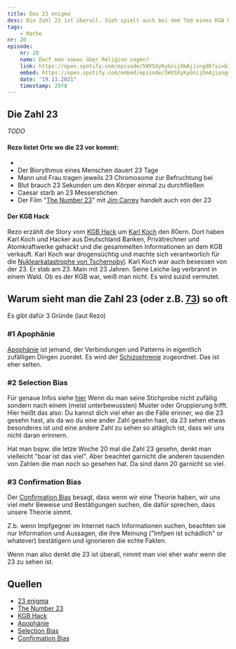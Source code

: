 ```yaml
---
title: Das 23 enigma
desc: Die Zahl 23 ist überall. Sieh spielt auch bei dem Tod eines KGB Hackers aus den 80ern eine Rolle. Außerdem die Gründe, warum man die 23 so oft sieht.
tags:
    - Mathe
nr: 20
episode:
    nr: 20
    name: Darf man sowas über Religion sagen?
    link: https://open.spotify.com/episode/5WVSXyKyGnijOmAjisngdK?si=b3a2d16c588d408d
    embed: https://open.spotify.com/embed/episode/5WVSXyKyGnijOmAjisngdK?utm_source=generator&theme=0&t=2978
    date: "19.11.2021"
    timestamp: 2978
---
```



## Die Zahl 23
*TODO*
#### Rezo listet Orte wo die 23 vor kommt:
- 
- Der Biorythmus eines Menschen dauert 23 Tage
- Mann und Frau tragen jeweils 23 Chromosome zur Befruchtung bei
- Blut brauch 23 Sekunden um den Körper einmal zu durchfließen
- Caesar starb an 23 Messerstichen 
- Der Film "[The Number 23](https://en.wikipedia.org/wiki/The_Number_23)" mit [Jim Carrey](https://en.wikipedia.org/wiki/Jim_Carrey) handelt auch von der 23

#### Der KGB Hack 
Rezo erzählt die Story vom [KGB Hack](https://de.wikipedia.org/wiki/KGB-Hack) um [Karl Koch](https://de.wikipedia.org/wiki/Karl_Koch_(Hacker)) den 80ern. Dort haben Karl Koch und Hacker aus Deutschland Banken, Privätrechner und Atomkraftwerke gehackt und die gesammelten Informationen an dem KGB verkauft. Karl Koch war drogensüchtig und machte sich verantworlich für die [Nuklearkatastrophe von Tschernobyl](https://de.wikipedia.org/wiki/Nuklearkatastrophe_von_Tschernobyl).
Karl Koch war auch besessen von der 23. Er stab am 23. Main mit 23 Jahren. Seine Leiche lag verbrannt in einem Wald. Ob es der KGB war, weiß man nicht. Es wird suizid vermutet. 

## Warum sieht man die Zahl 23 (oder z.B. [73](die_beste_zahl)) so oft

Es gibt dafür 3 Gründe (laut Rezo)

### #1 Apophänie
[Apophänie](https://de.wikipedia.org/wiki/Apoph%C3%A4nie) ist jemand, der Verbindungen und Patterns in eigentlich zufälligen Dingen zuordet. Es wird der [Schizophrenie](https://de.wikipedia.org/wiki/Schizophrenie) zugeordnet. Das ist eher selten.

### #2 Selection Bias
Für genaue Infos siehe [hier](https://en.wikipedia.org/wiki/Selection_bias)
Wenn du man seine Stichprobe nicht zufällig sondern nach einem (meist unterbewussten) Muster oder Gruppierung trifft.
Hier heißt das also: Du kannst dich viel eher an die Fälle erinner, wo die 23 gesehn hast, als da wo du eine ander Zahl gesehn hast, da 23 sehen etwas besonderes ist und eine andere Zahl zu sehen so altäglich ist, dass wir uns nicht daran erinnern.

Hat man bspw. die letze Woche 20 mal die Zahl 23 gesehn, denkt man vielleicht "boar ist das viel". Aber beachtet garnicht die anderen tausenden von Zahlen die man noch so gesehen hat. Da sind dann 20 garnicht so viel. 


### #3 Confirmation Bias
Der [Confirmation Bias](https://en.wikipedia.org/wiki/Confirmation_bias) besagt, dass wenn wir eine Theorie haben, wir uns viel mehr Beweise und Bestätigungen suchen, die dafür sprechen, dass unsere Theorie simmt.

Z.b. wenn Impfgegner im Internet nach Informationen suchen, beachten sie nur Information und Aussagen, die ihre Meinung ("Imfpen ist schädlich" or whatever) bestätigern und ignorieren die echte Fakten.


Wenn man also denkt die 23 ist überall, nimmt man viel eher wahr wenn die 23 zu sehen ist.


## Quellen
* [23 enigma](https://en.wikipedia.org/wiki/23_enigma)
* [The Number 23](https://en.wikipedia.org/wiki/The_Number_23)
* [KGB Hack](https://de.wikipedia.org/wiki/KGB-Hack)
* [Apophänie](https://de.wikipedia.org/wiki/Apoph%C3%A4nie)
* [Selection Bias](https://en.wikipedia.org/wiki/Selection_bias)
* [Confirmation Bias](https://en.wikipedia.org/wiki/Confirmation_bias)
